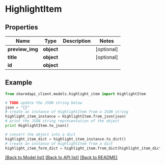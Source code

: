 # HighlightItem


## Properties
Name | Type | Description | Notes
------------ | ------------- | ------------- | -------------
**preview_img** | **object** |  | [optional] 
**title** | **object** |  | [optional] 
**id** | **object** |  | 

## Example

```python
from sharedapi_client.models.highlight_item import HighlightItem

# TODO update the JSON string below
json = "{}"
# create an instance of HighlightItem from a JSON string
highlight_item_instance = HighlightItem.from_json(json)
# print the JSON string representation of the object
print HighlightItem.to_json()

# convert the object into a dict
highlight_item_dict = highlight_item_instance.to_dict()
# create an instance of HighlightItem from a dict
highlight_item_form_dict = highlight_item.from_dict(highlight_item_dict)
```
[[Back to Model list]](../README.md#documentation-for-models) [[Back to API list]](../README.md#documentation-for-api-endpoints) [[Back to README]](../README.md)


